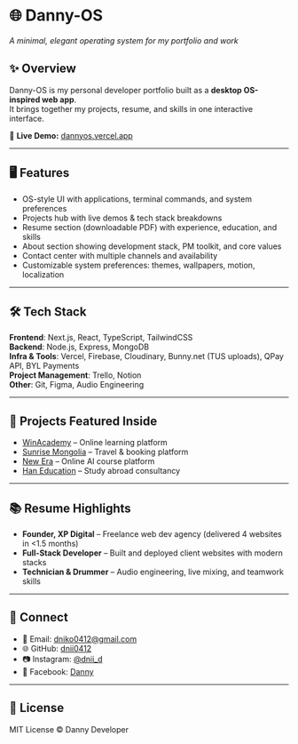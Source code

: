 # 🌐 Danny-OS  
_A minimal, elegant operating system for my portfolio and work_

## ✨ Overview
Danny-OS is my personal developer portfolio built as a **desktop OS-inspired web app**.  
It brings together my projects, resume, and skills in one interactive interface.

🔗 **Live Demo:** [dannyos.vercel.app](https://dannyos.vercel.app)

---

## 🖥 Features
- OS-style UI with applications, terminal commands, and system preferences  
- Projects hub with live demos & tech stack breakdowns  
- Resume section (downloadable PDF) with experience, education, and skills  
- About section showing development stack, PM toolkit, and core values  
- Contact center with multiple channels and availability  
- Customizable system preferences: themes, wallpapers, motion, localization  

---

## 🛠 Tech Stack
**Frontend**: Next.js, React, TypeScript, TailwindCSS  
**Backend**: Node.js, Express, MongoDB  
**Infra & Tools**: Vercel, Firebase, Cloudinary, Bunny.net (TUS uploads), QPay API, BYL Payments  
**Project Management**: Trello, Notion  
**Other**: Git, Figma, Audio Engineering  

---

## 🚀 Projects Featured Inside
- [WinAcademy](https://winacademy.mn) – Online learning platform  
- [Sunrise Mongolia](https://sunrisemongolia.com) – Travel & booking platform  
- [New Era](https://edunewera.mn) – Online AI course platform  
- [Han Education](https://haneducation.mn) – Study abroad consultancy  

---

## 📚 Resume Highlights
- **Founder, XP Digital** – Freelance web dev agency (delivered 4 websites in <1.5 months)  
- **Full-Stack Developer** – Built and deployed client websites with modern stacks  
- **Technician & Drummer** – Audio engineering, live mixing, and teamwork skills  

---

## 🔗 Connect
- 📧 Email: dniko0412@gmail.com  
- 🌐 GitHub: [dnii0412](https://github.com/dnii0412)  
- 📷 Instagram: [@dnii_d](https://instagram.com/dnii_d)  
- 📘 Facebook: [Danny](https://facebook.com/dnii.dnii.0412)  

---

## 📜 License
MIT License © Danny Developer
